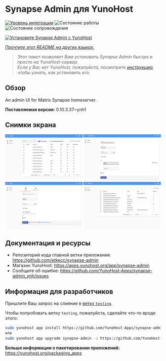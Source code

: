 <!--
Важно: этот README был автоматически сгенерирован <https://github.com/YunoHost/apps/tree/master/tools/readme_generator>
Он НЕ ДОЛЖЕН редактироваться вручную.
-->

# Synapse Admin для YunoHost

[![Уровень интеграции](https://apps.yunohost.org/badge/integration/synapse-admin)](https://ci-apps.yunohost.org/ci/apps/synapse-admin/)
![Состояние работы](https://apps.yunohost.org/badge/state/synapse-admin)
![Состояние сопровождения](https://apps.yunohost.org/badge/maintained/synapse-admin)

[![Установите Synapse Admin с YunoHost](https://install-app.yunohost.org/install-with-yunohost.svg)](https://install-app.yunohost.org/?app=synapse-admin)

*[Прочтите этот README на других языках.](./ALL_README.md)*

> *Этот пакет позволяет Вам установить Synapse Admin быстро и просто на YunoHost-сервер.*  
> *Если у Вас нет YunoHost, пожалуйста, посмотрите [инструкцию](https://yunohost.org/install), чтобы узнать, как установить его.*

## Обзор

An admin UI for Matrix Synapse homeserver. 


**Поставляемая версия:** 0.10.3.37~ynh1

## Снимки экрана

![Снимок экрана Synapse Admin](./doc/screenshots/screenshots.jpg)

## Документация и ресурсы

- Репозиторий кода главной ветки приложения: <https://github.com/etkecc/synapse-admin>
- Магазин YunoHost: <https://apps.yunohost.org/app/synapse-admin>
- Сообщите об ошибке: <https://github.com/YunoHost-Apps/synapse-admin_ynh/issues>

## Информация для разработчиков

Пришлите Ваш запрос на слияние в [ветку `testing`](https://github.com/YunoHost-Apps/synapse-admin_ynh/tree/testing).

Чтобы попробовать ветку `testing`, пожалуйста, сделайте что-то вроде этого:

```bash
sudo yunohost app install https://github.com/YunoHost-Apps/synapse-admin_ynh/tree/testing --debug
или
sudo yunohost app upgrade synapse-admin -u https://github.com/YunoHost-Apps/synapse-admin_ynh/tree/testing --debug
```

**Больше информации о пакетировании приложений:** <https://yunohost.org/packaging_apps>
